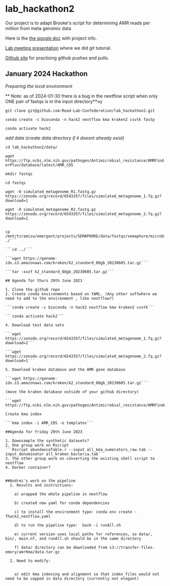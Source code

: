 # lab_hackathon2
Our project is to adapt Brooke's script for determining AMR reads per million from meta genomic data

Here is the [the google doc](https://docs.google.com/document/d/1a1NjFz8dDE0VPHwXtsbpe8BlrzB2dXce/edit) with project info.

[Lab meeting presentation](https://docs.google.com/presentation/d/1DkSnNEFyrNsgcvd66kASLn81-8fmhp7KXd5w81L1w_0/edit#slide=id.g17b97a35150_1_0) where we did git tutorial.

[Github site](https://github.com/Read-Lab-Confederation/github-collab-practice) for practising github pushes and pulls.

## January 2024 Hackathon

*Preparing the local environment*

** Note: as of 2024-01-30 there is a bug in the nextflow script when only ONE pair of fastqs is in the input directory**≈y

```git clone git@github.com:Read-Lab-Confederation/lab_hackathon2.git```

```conda create -c bioconda -n hack2 nextflow kma kraken2 csvtk fastp```

```conda activate hack2```

*add data (create data directory if it doesnt already exist)*

```cd lab_hackathon2/data/```

```wget https://ftp.ncbi.nlm.nih.gov/pathogen/Antimicrobial_resistance/AMRFinderPlus/database/latest/AMR_CDS```

```mkdir fastqs```

```cd fastqs```

```wget -O simulated_metagenome_R1.fastq.gz https://zenodo.org/record/6543357/files/simulated_metagenome_1.fq.gz?download=1```

```wget -O simulated_metagenome_R2.fastq.gz https://zenodo.org/record/6543357/files/simulated_metagenome_2.fq.gz?download=1```

```# cp small fastq files from Michael David metagenome project

cp /mnt/tiramisu/emergent/projects/SEMAPHORE/data/fastqs/semaphore/microbiome/data_files/S.190905.00152_* ./```

```cd ../```

```wget https://genome-idx.s3.amazonaws.com/kraken/k2_standard_08gb_20230605.tar.gz```

```tar -xvzf k2_standard_08gb_20230605.tar.gz```

## Agenda for thurs 29th June 2023

1. Clone the github repo
2. Create conda environments based on YAML. (Any other softwhere we need to add to the environment , like nextflow?)
   
```conda create -c bioconda -n hack2 nextflow kma kraken2 csvtk```
   
```conda activate hack2```
   
4. Download test data sets

```wget https://zenodo.org/record/6543357/files/simulated_metagenome_1.fq.gz?download=1```

```wget https://zenodo.org/record/6543357/files/simulated_metagenome_2.fq.gz?download=1```

5. Download kraken database and the AMR gene database

```wget https://genome-idx.s3.amazonaws.com/kraken/k2_standard_08gb_20230605.tar.gz```

(move the kraken database outside of your github directory)

```wget https://ftp.ncbi.nlm.nih.gov/pathogen/Antimicrobial_resistance/AMRFinderPlus/database/latest/AMR_CDS```

Create kma index

```kma index -i AMR_CDS -o templates```

##Agenda for friday 29th June 2023

1. Downsample the synthetic datasets?
2. One group work on Rscript
```Rscript abundanceTable.r --input all_kma_numerators_raw.tab --input_denominator all_kraken_bacteria.tab```
3. The other group work on converting the existing shell script to nextflow
4. Docker container?


##Andrei's work on the pipeline
  1. Results and instructions:
  
    a) wrapped the whole pipeline in nextflow
    
    b) created new yaml for conda dependencies
    
    c) to install the environment type: conda env create -fhack2_nextflow.yaml
    
    d) to run the pipeline type:  bash -i runAll.sh
    
    e) current version uses local paths for references, so data/, bin/, main.nf, and runAll.sh should be in the same directory
    
    f) data/ directory can be downloaded from s3://transfer-files-emory/amrKma/data.tar.gz

  2. Need to modify:
    
    
    a) edit kma indexing and alignment so that index files would not need to be copped in data directory (currently not elegant)
 

